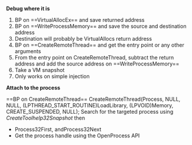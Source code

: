 **Debug where it is**
1. BP on ==VirtualAllocEx== and save returned address
2. BP on ==WriteProcessMemory== and save the source and destination address
3. Destination will probably be VirtualAllocs return address
4. BP on ==CreateRemoteThread== and get the entry point or any other arguments
5. From the entry point on CreateRemoteThread,  subtract the return address and add the source address on ==WriteProcessMemory==
6. Take a VM snapshot
7. Only works on simple injection

**Attach to the process**

==BP on CreateRemoteThread==
CreateRemoteThread(Process, NULL, NULL,
(LPTHREAD_START_ROUTINE)LoadLibrary, (LPVOID)Memory, CREATE_SUSPENDED,
NULL);
Search for the targeted process using *CreateToolhelp32Snapshot* then
- Process32First, andProcess32Next
- Get the process handle using the OpenProcess API